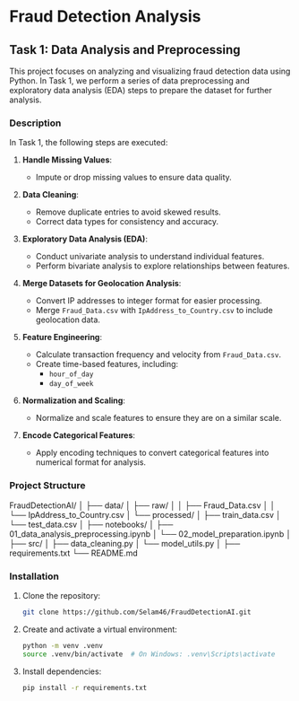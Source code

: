 # Fraud Detection Analysis

## Task 1: Data Analysis and Preprocessing

This project focuses on analyzing and visualizing fraud detection data using Python. In Task 1, we perform a series of data preprocessing and exploratory data analysis (EDA) steps to prepare the dataset for further analysis.

### Description

In Task 1, the following steps are executed:

1. **Handle Missing Values**:
   - Impute or drop missing values to ensure data quality.

2. **Data Cleaning**:
   - Remove duplicate entries to avoid skewed results.
   - Correct data types for consistency and accuracy.

3. **Exploratory Data Analysis (EDA)**:
   - Conduct univariate analysis to understand individual features.
   - Perform bivariate analysis to explore relationships between features.

4. **Merge Datasets for Geolocation Analysis**:
   - Convert IP addresses to integer format for easier processing.
   - Merge `Fraud_Data.csv` with `IpAddress_to_Country.csv` to include geolocation data.

5. **Feature Engineering**:
   - Calculate transaction frequency and velocity from `Fraud_Data.csv`.
   - Create time-based features, including:
     - `hour_of_day`
     - `day_of_week`

6. **Normalization and Scaling**:
   - Normalize and scale features to ensure they are on a similar scale.

7. **Encode Categorical Features**:
   - Apply encoding techniques to convert categorical features into numerical format for analysis.

### Project Structure

FraudDetectionAI/
│
├── data/
│   ├── raw/
│   │   ├── Fraud_Data.csv
│   │   └── IpAddress_to_Country.csv
│   └── processed/
│       ├── train_data.csv
│       └── test_data.csv
│
├── notebooks/
│   ├── 01_data_analysis_preprocessing.ipynb
│   └── 02_model_preparation.ipynb
│
├── src/
│   ├── data_cleaning.py
│   └── model_utils.py
│
├── requirements.txt
└── README.md

### Installation

1. Clone the repository:
   ```bash
   git clone https://github.com/Selam46/FraudDetectionAI.git
   ```

2. Create and activate a virtual environment:
   ```bash
   python -m venv .venv
   source .venv/bin/activate  # On Windows: .venv\Scripts\activate
   ```

3. Install dependencies:
   ```bash
   pip install -r requirements.txt
   ```

